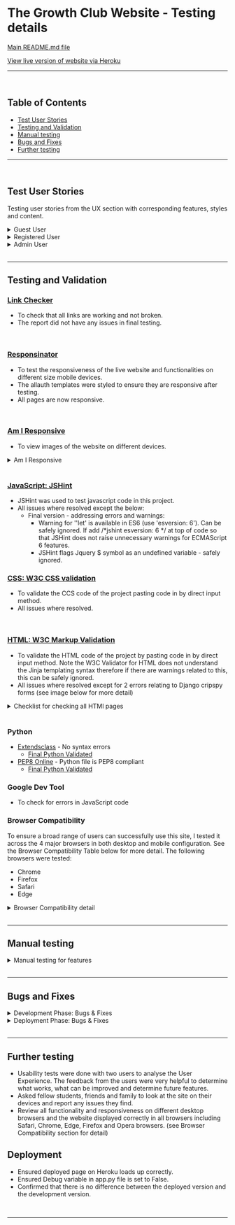 # The Growth Club Website - Testing details

[Main README.md file](/README.md)

[View live version of website via Heroku](https://happybean.herokuapp.com/)
___
<br>

<a></a>
## Table of Contents 
* [Test User Stories](#test-user-stories)
* [Testing and Validation](#testing-and-validation) 
* [Manual testing](#manual-testing)
* [Bugs and Fixes](#bugs-and-fixes)
* [Further testing](#further-testing)
___
<br>

## **Test User Stories**
Testing user stories from the UX section with corresponding features, styles and content.

<details>
<summary>Guest User</summary>

![Guest User](/documentation/images/general_doc_img/test_user_stories_guest.png)
</details>

<details>
<summary>Registered User</summary>

![Registered User](/documentation/images/general_doc_img/test_user_stories_registered.png)
</details>

<details>
<summary>Admin User</summary>

![Admin User](/documentation/images/general_doc_img/test_user_stories_admin.png)
</details>

<br>
<hr>

## **Testing and Validation**
### [Link Checker](https://validator.w3.org/checklink)
- To check that all links are working and not broken. 
- The report did not have any issues in final testing.
<br>


### [Responsinator](http://www.responsinator.com/)
- To test the responsiveness of the live website and functionalities on different size mobile devices.
- The allauth templates were styled to ensure they are responsive after testing.
- All pages are now responsive.

<br>

### [Am I Responsive](http://ami.responsivedesign.is/)
- To view images of the website on different devices.
<details>
<summary>Am I Responsive</summary>

![Am I Responsive](/documentation/images/general_doc_img/mockup.png)
</details>
<br>

### [JavaScript: JSHint](https://jshint.com/)
- JSHint was used to test javascript code in this project. 
- All issues where resolved except the below:
   - Final version - addressing errors and warnings: 
      - Warning for ''let' is available in ES6 (use 'esversion: 6'). Can be safely ignored. If add /*jshint esversion: 6 */ at top of code so that JSHint does not raise unnecessary warnings for ECMAScript 6 features.
      - JSHint flags Jquery $ symbol as an undefined variable - safely ignored. 

### [CSS: W3C CSS validation](https://jigsaw.w3.org/css-validator/)
- To validate the CCS code of the project pasting code in by direct input method.
- All issues where resolved.

<br>

### [HTML: W3C Markup Validation](https://validator.w3.org/)
- To validate the HTML code of the project by pasting code in by direct input method. Note the W3C Validator for HTML does not understand the Jinja templating syntax therefore if there are warnings related to this, this can be safely ignored.
- All issues where resolved except for 2 errors relating to Django cripspy forms (see image below for more detail)
<details>
<summary>Checklist for checking all HTMl pages</summary>

![Checklist for checking all HTMl pages](/documentation/images/general_doc_img/html_validator.png)
</details>
<br>
    
### Python
- [Extendsclass](https://extendsclass.com/python-tester.html) - No syntax errors
   - [Final Python Validated](#)
- [PEP8 Online](#) - Python file is PEP8 compliant
   - [Final Python Validated](#)

### Google Dev Tool 
- To check for errors in JavaScript code


### Browser Compatibility
To ensure a broad range of users can successfully use this site, I tested it across the 4 major browsers in both desktop and mobile configuration. See the Browser Compatibility Table below for more detail. The following browsers were tested:
- Chrome
- Firefox 
- Safari
- Edge

<details>
<summary>Browser Compatibility detail</summary>

![Browser Compatibility detail](/documentation/images/general_doc_img/browser_compatibility.png)
</details>


<br>
<hr>

## **Manual testing**
<details>
<summary>Manual testing for features</summary>

![Manual testing for features](/documentation/images/general_doc_img/manual_feature_testing.png)
</details>

<br>
<hr>

## **Bugs and Fixes**
<details>
<summary>Development Phase: Bugs & Fixes</summary>

![Development Phase: Bugs & Fixes](/documentation/images/general_doc_img/bugs_fixes_development.png)
</details>

<details>
<summary>Deployment Phase: Bugs & Fixes</summary>

![<summary>Deployment Phase: Bugs & Fixes</summary>
 Phase: Bugs & Fixes](/documentation/images/general_doc_img/bugs_fixes_deployment.png)
</details>
<br>
<hr>

## **Further testing**
- Usability tests were done with two users to analyse the User Experience. The feedback from the users were very helpful to determine what works, what can be improved and determine future features.  
- Asked fellow students, friends and family to look at the site on their devices and report any issues they find.
- Review all functionality and responsiveness on different desktop browsers and the website displayed correctly in all browsers including Safari, Chrome, Edge, Firefox and Opera browsers. (see Browser Compatibility section for detail)

## **Deployment**
- Ensured deployed page on Heroku loads up correctly.
- Ensured Debug variable in app.py file is set to False.
- Confirmed that there is no difference between the deployed version and the development version.


<br>
<hr>
